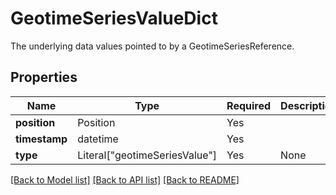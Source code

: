 # GeotimeSeriesValueDict

The underlying data values pointed to by a GeotimeSeriesReference.

## Properties
| Name | Type | Required | Description |
| ------------ | ------------- | ------------- | ------------- |
**position** | Position | Yes |  |
**timestamp** | datetime | Yes |  |
**type** | Literal["geotimeSeriesValue"] | Yes | None |


[[Back to Model list]](../../../README.md#models-v2-link) [[Back to API list]](../../../README.md#documentation-for-api-endpoints) [[Back to README]](../../../README.md)
